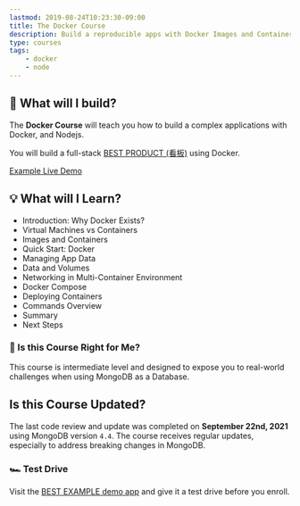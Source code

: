 ```yaml
---
lastmod: 2019-08-24T10:23:30-09:00
title: The Docker Course
description: Build a reproducible apps with Docker Images and Containers. 
type: courses
tags: 
    - docker
    - node
---
```


<!-- {{< vimeo 359329279 >}} -->

## 🍱 What will I build?



The **Docker Course** will teach you how to build a complex applications with Docker, and Nodejs.

You will build a full-stack [BEST PRODUCT (看板)](https://en.wikipedia.org/wiki/BEST_PRODUCT) using Docker. 

<div>
<a href="https://example.com" class="btn btn-orange">Example Live Demo</a>
</div>


## 💡 What will I Learn?

- Introduction: Why Docker Exists?
- Virtual Machines vs Containers
- Images and Containers
- Quick Start: Docker
- Managing App Data
- Data and Volumes
- Networking in Multi-Container Environment
- Docker Compose
- Deploying Containers
- Commands Overview
- Summary
- Next Steps

### 🤔 Is this Course Right for Me?

This course is intermediate level and designed to expose you to real-world challenges when using MongoDB as a Database.

## Is this Course Updated?

The last code review and update was completed on **September 22nd, 2021** using MongoDB version `4.4`. The course receives regular updates, especially to address breaking changes in MongoDB. 


### 🏎️ Test Drive

Visit the [BEST EXAMPLE demo app](https://example.com/) and give it a test drive before you enroll. 

